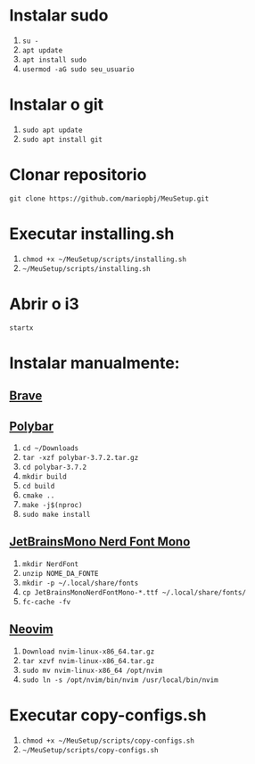 # Instalar sudo
1. `su -`
2. `apt update`
3. `apt install sudo`
4. `usermod -aG sudo seu_usuario`

# Instalar o git
1. `sudo apt update`
2. `sudo apt install git`

# Clonar repositorio
`git clone https://github.com/mariopbj/MeuSetup.git`

# Executar installing.sh
1. `chmod +x ~/MeuSetup/scripts/installing.sh`
2. `~/MeuSetup/scripts/installing.sh`

# Abrir o i3
`startx`

# Instalar manualmente:

## [Brave](https://brave.com/pt-br/)
## [Polybar](https://github.com/polybar/polybar)
1. `cd ~/Downloads`
2. `tar -xzf polybar-3.7.2.tar.gz`
3. `cd polybar-3.7.2`
4. `mkdir build`
5. `cd build`
6. `cmake ..`
7. `make -j$(nproc)`
8. `sudo make install`

## [JetBrainsMono Nerd Font Mono](https://www.nerdfonts.com/font-downloads)
1. `mkdir NerdFont`
2. `unzip NOME_DA_FONTE`
3. `mkdir -p ~/.local/share/fonts`
4. `cp JetBrainsMonoNerdFontMono-*.ttf ~/.local/share/fonts/`
5. `fc-cache -fv`

## [Neovim](https://github.com/neovim/neovim/blob/master/INSTALL.md)
1. `Download nvim-linux-x86_64.tar.gz`
2. `tar xzvf nvim-linux-x86_64.tar.gz`
3. `sudo mv nvim-linux-x86_64 /opt/nvim`
4. `sudo ln -s /opt/nvim/bin/nvim /usr/local/bin/nvim`

# Executar copy-configs.sh
1. `chmod +x ~/MeuSetup/scripts/copy-configs.sh`
2. `~/MeuSetup/scripts/copy-configs.sh`